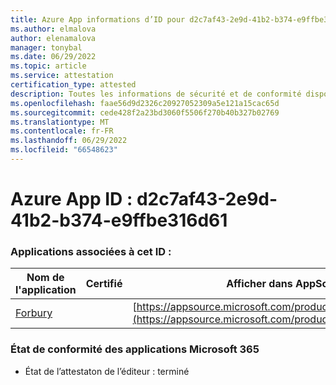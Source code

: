 ```yaml
---
title: Azure App informations d’ID pour d2c7af43-2e9d-41b2-b374-e9ffbe316d61
ms.author: elmalova
author: elenamalova
manager: tonybal
ms.date: 06/29/2022
ms.topic: article
ms.service: attestation
certification_type: attested
description: Toutes les informations de sécurité et de conformité disponibles pour d2c7af43-2e9d-41b2-b374-e9ffbe316d61.
ms.openlocfilehash: faae56d9d2326c20927052309a5e121a15cac65d
ms.sourcegitcommit: cede428f2a23bd3060f5506f270b40b327b02769
ms.translationtype: MT
ms.contentlocale: fr-FR
ms.lasthandoff: 06/29/2022
ms.locfileid: "66548623"
---
```

# <a name="azure-app-id-d2c7af43-2e9d-41b2-b374-e9ffbe316d61"></a>Azure App ID : d2c7af43-2e9d-41b2-b374-e9ffbe316d61


### <a name="apps-associated-with-this-id"></a>Applications associées à cet ID :
| **Nom de l'application** | **Certifié** | **Afficher dans AppSource** |
|--------------|---------------|-----------------------|
| [Forbury](../forward/WA200002916.md) |  | [https://appsource.microsoft.com/product/office/WA200002916](https://appsource.microsoft.com/product/office/WA200002916) |

### <a name="microsoft-365-app-compliance-status"></a>État de conformité des applications Microsoft 365
- État de l’attestaton de l’éditeur : terminé

